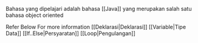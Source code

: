 Bahasa yang dipelajari adalah bahasa [[Java]] yang merupakan salah satu bahasa object oriented








Refer Below For more information
[[Deklarasi|Deklarasi]]
[[Variable|Tipe Data]]
[[If..Else|Persyaratan]]
[[Loop|Pengulangan]]